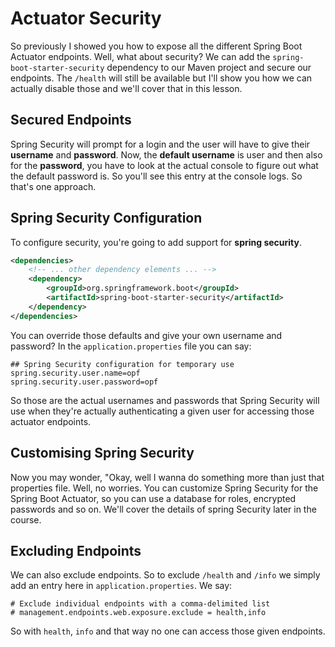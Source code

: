 # Actuator Security

So previously I showed you how to expose all the different Spring Boot Actuator endpoints. Well, what about security? We can add the `spring-boot-starter-security` dependency to our Maven project and secure our endpoints. The `/health` will still be available but I'll show you how we can actually disable those and we'll cover that in this lesson. 

## Secured Endpoints

Spring Security will prompt for a login and the user will have to give their **username** and **password**. Now, the **default username** is user and then also for the **password**, you have to look at the actual console to figure out what the default password is. So you'll see this entry at the console logs. So that's one approach. 

## Spring Security Configuration

To configure security, you're going to add support for **spring security**.

```xml
<dependencies>
	<!-- ... other dependency elements ... -->
	<dependency>
		<groupId>org.springframework.boot</groupId>
		<artifactId>spring-boot-starter-security</artifactId>
	</dependency>
</dependencies>
```

You can override those defaults and give your own username and password? In the `application.properties` file you can say:

```application.properties
## Spring Security configuration for temporary use
spring.security.user.name=opf
spring.security.user.password=opf
```

So those are the actual usernames and passwords that Spring Security will use when they're actually authenticating a given user for accessing those actuator endpoints.

## Customising Spring Security

Now you may wonder, "Okay, well I wanna do something more than just that properties file. Well, no worries. You can customize Spring Security for the Spring Boot Actuator, so you can use a database for roles, encrypted passwords and so on. We'll cover the details of spring Security later in the course.

## Excluding Endpoints

We can also exclude endpoints. So to exclude `/health` and `/info` we simply add an entry here in `application.properties`. We say:

```application.properties
# Exclude individual endpoints with a comma-delimited list
# management.endpoints.web.exposure.exclude = health,info
```

So with `health`, `info` and that way no one can access those given endpoints.
